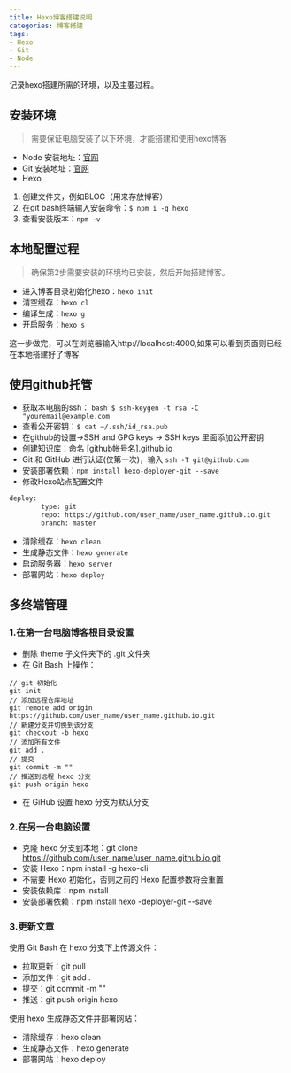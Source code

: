 ```yaml
---
title: Hexo博客搭建说明
categories: 博客搭建
tags: 
- Hexo
- Git
- Node
---
```


记录hexo搭建所需的环境，以及主要过程。
<!-- more -->


## 安装环境
>需要保证电脑安装了以下环境，才能搭建和使用hexo博客

- Node      安装地址：[官网](https://nodejs.org/zh-cn/)
- Git  安装地址：[官网](https://git-scm.com/)
- Hexo

 1. 创建文件夹，例如BLOG（用来存放博客）
 2. 在git bash终端输入安装命令：`$ npm i -g hexo`
 3. 查看安装版本：`npm -v`

## 本地配置过程
>确保第2步需要安装的环境均已安装，然后开始搭建博客。

- 进入博客目录初始化hexo：`hexo init`
- 清空缓存：`hexo cl`
- 编译生成：`hexo g`
- 开启服务：`hexo s`

这一步做完，可以在浏览器输入http://localhost:4000,如果可以看到页面则已经在本地搭建好了博客

## 使用github托管

- 获取本电脑的ssh： 
`bash
$ ssh-keygen -t rsa -C "youremail@example.com `
- 查看公开密钥：`$ cat ~/.ssh/id_rsa.pub ` 
- 在github的设置->SSH and GPG keys -> SSH keys 里面添加公开密钥
- 创建知识库：命名 [github帐号名].github.io
- Git 和 GitHub 进行认证(仅第一次)，输入 `ssh -T git@github.com`
- 安装部署依赖：`npm install hexo-deployer-git --save`
- 修改Hexo站点配置文件
```bash
deploy:
        type: git
        repo: https://github.com/user_name/user_name.github.io.git
        branch: master
```
- 清除缓存：`hexo clean`
- 生成静态文件：`hexo generate`
- 启动服务器：`hexo server`
- 部署网站：`hexo deploy`



## 多终端管理
### 1.在第一台电脑博客根目录设置
- 删除 theme 子文件夹下的 .git 文件夹
- 在 Git Bash 上操作：
```
// git 初始化
git init
// 添加远程仓库地址
git remote add origin https://github.com/user_name/user_name.github.io.git
// 新建分支并切换到该分支
git checkout -b hexo
// 添加所有文件
git add .
// 提交
git commit -m ""
// 推送到远程 hexo 分支
git push origin hexo
```
- 在 GiHub 设置 hexo 分支为默认分支

### 2.在另一台电脑设置
- 克隆 hexo 分支到本地：git clone https://github.com/user_name/user_name.github.io.git
- 安装 Hexo：npm install -g hexo-cli
- 不需要 Hexo 初始化，否则之前的 Hexo 配置参数将会重置
- 安装依赖库：npm install
- 安装部署依赖：npm install hexo -deployer-git --save

### 3.更新文章
使用 Git Bash 在 hexo 分支下上传源文件：

- 拉取更新：git pull
- 添加文件：git add .
- 提交：git commit -m ""
- 推送：git push origin hexo

使用 hexo 生成静态文件并部署网站：

- 清除缓存：hexo clean
- 生成静态文件：hexo generate
- 部署网站：hexo deploy
